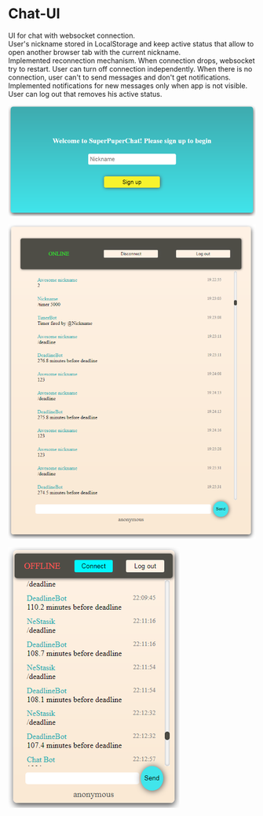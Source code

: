 # Chat-UI
UI for chat with websocket connection.   
User's nickname stored in LocalStorage and keep active status that allow to open another browser tab with the current nickname.  
Implemented reconnection mechanism. When connection drops, websocket try to restart. User can turn off connection independently. When there is no connection, user can't to send messages and don't get notifications.  
Implemented notifications for new messages only when app is not visible.  
User can log out that removes his active status.  

![main](/presentation/chat1.png)  


![main](/presentation/chat2.png)  


![main](/presentation/chat3.png)   

